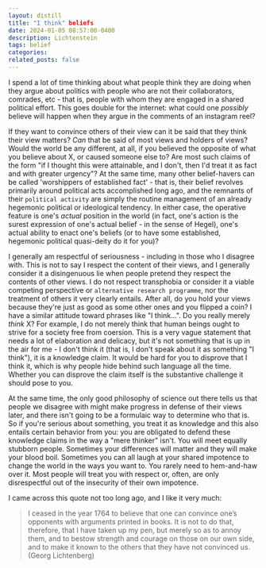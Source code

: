 ```yaml
---
layout: distill
title: "I think" beliefs
date: 2024-01-05 08:57:00-0400
description: Lichtenstein
tags: belief
categories: 
related_posts: false
---
```


I spend a lot of time thinking about what people think they are doing when they argue about politics with people who are not their collaborators, comrades, etc - that is, people with whom they are engaged in a shared political effort. This goes double for the internet: what could one <i> possibly </i> believe will happen when they argue in the comments of an instagram reel? 

If they want to convince others of their view can it be said that they think their view matters? <i> Can </i> that be said of most views and holders of views? Would the world be any different, at all, if you believed the opposite of what you believe about X, or caused someone else to? Are most such claims of the form "if I thought this were attainable, and I don't, then I'd treat it as fact and with greater urgency"? At the same time, many other belief-havers can be called 'worshippers of established fact' - that is, their belief revolves primarily around political acts accomplished long ago, and the remnants of their `political activity` are simply the routine management of an already hegemonic political or ideological tendency. In either case, the operative feature is one's <i>actual</i> position in the world (in fact, one's action is the surest expression of one's actual belief - in the sense of Hegel), one's actual ability to enact one's beliefs (or to have some established, hegemonic political quasi-deity do it for you)?

I generally am respectful of seriousness - including in those who I disagree with. This is not to say I respect the content of their views, and I generally consider it a disingenuous lie when people pretend they respect the contents of other views. I do not respect transphobia or consider it a viable competing perspective or `alternative research programme`, nor the treatment of others it very clearly entails. After all, do you hold your views because they're just as good as some other ones and you flipped a coin? I have a similar attitude toward phrases like "I think...". Do you really merely <i> think </i> X? For example, I do not merely think that human beings ought to strive for a society free from coersion. This is a very vague statement that needs a lot of elaboration and delicacy, but it's not something that is up in the air for me - I don't think it (that is, I don't speak about it as something "I think"), it is a knowledge claim. It would be hard for you to disprove that I think it, which is why people hide behind such language all the time. Whether you can disprove the claim itself is the substantive challenge it should pose to you.

At the same time, the only good philosophy of science out there tells us that people we disagree with might make progress in defense of their views later, and there isn't going to be a formulaic way to determine who that is. So if you're serious about something, you treat it as knowledge and this also entails certain behavior from you: you are obligated to defend these knowledge claims in the way a "mere thinker" isn't. You will meet equally stubborn people. Sometimes your differences will matter and they will make your blood boil. Sometimes you can all laugh at your shared impotence to change the world in the ways you want to. You rarely need to hem-and-haw over it. Most people will treat you with respect or, often, are only disrespectful out of the insecurity of their own impotence.

I came across this quote not too long ago, and I like it very much:

> I ceased in the year 1764 to believe that one can convince one’s opponents with arguments printed in books. It is not to do that, therefore, that I have taken up my pen, but merely so as to annoy them, and to bestow strength and courage on those on our own side, and to make it known to the others that they have not convinced us. (Georg Lichtenberg)
